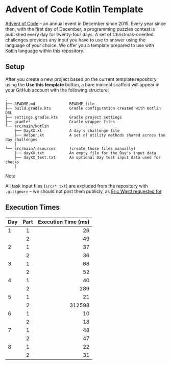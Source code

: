 # Advent of Code Kotlin Template

[Advent of Code][aoc] – an annual event in December since 2015.
Every year since then, with the first day of December, a programming puzzles contest is published every day for
twenty-four days.
A set of Christmas-oriented challenges provides any input you have to use to answer using the language of your choice.
We offer you a template prepared to use with [Kotlin][kotlin] language within this repository.

## Setup

After you create a new project based on the current template repository using the **Use this template** button, a bare
minimal scaffold will appear in your GitHub account with the following structure:

```
.
├── README.md               README file
├── build.gradle.kts        Gradle configuration created with Kotlin DSL
├── settings.gradle.kts     Gradle project settings
├── gradle*                 Gradle wrapper files
└── src/main/kotlin
    ├── DayXX.kt            A day's challenge file 
    ├── Helper.kt           A set of utility methods shared across the day challenges
    │                       
└── src/main/resources      (create those files manually)
    ├── dayXX.txt           An empty file for the Day's input data
    ├── dayXX_test.txt      An optional Day test input data used for checks
    │    
```

> [!NOTE]
>
> All task input files (`src/*.txt`) are excluded from the repository with `.gitignore` – we should not post them
> publicly, as [Eric Wastl requested for](https://twitter.com/ericwastl/status/1465805354214830081).

## Execution Times

| Day | Part | Execution Time (ms) |
|-----|:----:|--------------------:|
| 1   |  1   |                  26 |
|     |  2   |                  49 |
| 2   |  1   |                  37 |
|     |  2   |                  36 |
| 3   |  1   |                  68 |
|     |  2   |                  52 |
| 4   |  1   |                  40 |
|     |  2   |                 289 |
| 5   |  1   |                  21 |
|     |  2   |              312598 |
| 6   |  1   |                  10 |
|     |  2   |                  18 |
| 7   |  1   |                  48 |
|     |  2   |                  47 |
| 8   |  1   |                  22 |
|     |  2   |                  31 |

[aoc]: https://adventofcode.com

[kotlin]: https://kotlinlang.org